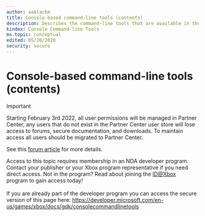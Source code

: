 ```yaml
---
author: aablackm
title: Console-based command-line tools (contents)
description: Describes the command-line tools that are available in the System OS and Game OS.
kindex: Console Command-line Tools
ms.topic: conceptual
edited: 05/26/2020
security: secure
---
```


# Console-based command-line tools (contents)
> [!IMPORTANT]
> Starting February 3rd 2022, all user permissions will be managed in Partner Center, any users that do not exist in the Partner Center user store will lose access to forums, secure documentation, and downloads. To maintain access all users should be migrated to Partner Center. <p></p>See this <a href="https://forums.xboxlive.com/articles/132187/breaking-change-user-access-for-forums-secure-docu.html">forum article</a> for more details.  

 Access to this topic requires membership in an NDA developer program. Contact your publisher or your Xbox program representative if you need direct access. Not in the program? Read about joining the <a href="https://www.xbox.com/Developers/id">ID@Xbox</a> program to gain access today!  <br/><br/>If you are already part of the developer program you can access the secure version of this page here: <a target="_blank" href="https://developer.microsoft.com/en-us/games/xbox/docs/gdk/consolecommandlinetools">https://developer.microsoft.com/en-us/games/xbox/docs/gdk/consolecommandlinetools</a>